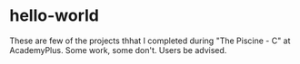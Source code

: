 # hello-world
These are few of the projects thhat I completed during "The Piscine - C" at AcademyPlus.
Some work, some don't.
Users be advised. 
